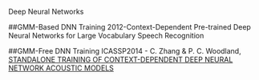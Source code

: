 Deep Neural Networks

##GMM-Based DNN Training
2012-Context-Dependent Pre-trained Deep Neural Networks for Large Vocabulary Speech Recognition

##GMM-Free DNN Training
ICASSP2014 - C. Zhang & P. C. Woodland, [STANDALONE TRAINING OF CONTEXT-DEPENDENT DEEP NEURAL NETWORK  ACOUSTIC MODELS](http://mi.eng.cam.ac.uk/~cz277/doc/Conference-ICASSP2014.pdf)






